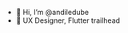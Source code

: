 - 👋 Hi, I’m @andiledube
- 🌱 UX Designer, Flutter trailhead

<!---
andiledube/andiledube is a ✨ special ✨ repository because its `README.md` (this file) appears on your GitHub profile.
You can click the Preview link to take a look at your changes.
--->
